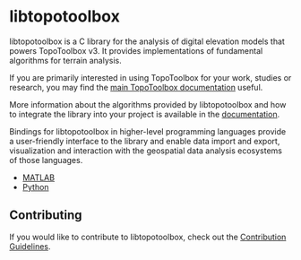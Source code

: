 # libtopotoolbox

libtopotoolbox is a C library for the analysis of digital elevation
models that powers TopoToolbox v3. It provides implementations of
fundamental algorithms for terrain analysis.

If you are primarily interested in using TopoToolbox for your work,
studies or research, you may find the [main TopoToolbox
documentation](https://topotoolbox.github.io) useful.

More information about the algorithms provided by libtopotoolbox and
how to integrate the library into your project is available in the
[documentation](https://topotoolbox.github.io/libtopotoolbox).

Bindings for libtopotoolbox in higher-level programming languages
provide a user-friendly interface to the library and enable data
import and export, visualization and interaction with the geospatial
data analysis ecosystems of those languages.

- [MATLAB](https://github.com/TopoToolbox/topotoolbox3)
- [Python](https://github.com/TopoToolbox/pytopotoolbox)

## Contributing

If you would like to contribute to libtopotoolbox, check out the
[Contribution Guidelines](docs/CONTRIBUTING.md).




